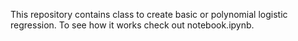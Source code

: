 This repository contains class to create basic or polynomial logistic regression. To see how it works check out notebook.ipynb.